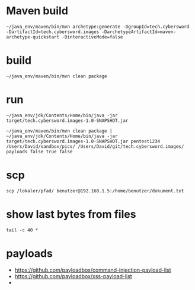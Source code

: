# Maven build  
`~/java_env/maven/bin/mvn archetype:generate -DgroupId=tech.cybersword -DartifactId=tech.cybersword.images -DarchetypeArtifactId=maven-archetype-quickstart -DinteractiveMode=false`  
# build  
`~/java_env/maven/bin/mvn clean package`  
# run  
`~/java_env/jdk/Contents/Home/bin/java -jar target/tech.cybersword.images-1.0-SNAPSHOT.jar`  

`~/java_env/maven/bin/mvn clean package | ~/java_env/jdk/Contents/Home/bin/java -jar target/tech.cybersword.images-1.0-SNAPSHOT.jar pentest1234 /Users/David/sandbox/pics/ /Users/David/git/tech.cybersword.images/ payloads false true false`  

# scp  
`scp /lokaler/pfad/ benutzer@192.168.1.5:/home/benutzer/dokument.txt`  

# show last bytes from files  
`tail -c 40 *`  

# payloads  

- https://github.com/payloadbox/command-injection-payload-list
- https://github.com/payloadbox/xss-payload-list
- 